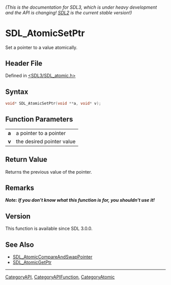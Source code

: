 ###### (This is the documentation for SDL3, which is under heavy development and the API is changing! [SDL2](https://wiki.libsdl.org/SDL2/) is the current stable version!)
# SDL_AtomicSetPtr

Set a pointer to a value atomically.

## Header File

Defined in [<SDL3/SDL_atomic.h>](https://github.com/libsdl-org/SDL/blob/main/include/SDL3/SDL_atomic.h)

## Syntax

```c
void* SDL_AtomicSetPtr(void **a, void* v);

```

## Function Parameters

|           |                           |
| --------- | ------------------------- |
| **a**     | a pointer to a pointer    |
| **v**     | the desired pointer value |

## Return Value

Returns the previous value of the pointer.

## Remarks

***Note: If you don't know what this function is for, you shouldn't use
it!***

## Version

This function is available since SDL 3.0.0.

## See Also

- [SDL_AtomicCompareAndSwapPointer](SDL_AtomicCompareAndSwapPointer)
- [SDL_AtomicGetPtr](SDL_AtomicGetPtr)

----
[CategoryAPI](CategoryAPI), [CategoryAPIFunction](CategoryAPIFunction), [CategoryAtomic](CategoryAtomic)


